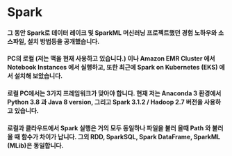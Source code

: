# Spark

#### 그 동안 Spark로 데이터 레이크 및 SparkML 머신러닝 프로젝트했던 경험 노하우와 소스파일, 설치 방법등을 공개했습니다.
####  PC의 로컬 (저는 맥을 현재 사용하고 있습니다.) 이나 Amazon EMR Cluster 에서 Notebook Instances 에서 실행하고, 또한 최근에 Spark on Kubernetes (EKS) 에서 설치해 보았습니다.
####  로컬 PC에서는 3가지 프레임워크가 맞아야 합니다. 현재 저는 Anaconda 3 환경에서 Python 3.8 과 Java 8 version, 그리고 Spark 3.1.2 / Hadoop 2.7 버전을 사용하고 있습니다.
####  로컬과 클라우드에서 Spark 실행은 거의 모두 동일하나 파일을 불러 올때 Path 와 불러올 때 함수가 차이가 납니다. 그외 RDD, SparkSQL, Spark DataFrame, SparkML (MLib)은 동일합니다.
####  
